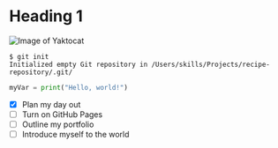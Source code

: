 # Heading 1

![Image of Yaktocat](https://octodex.github.com/images/yaktocat.png)

```
$ git init
Initialized empty Git repository in /Users/skills/Projects/recipe-repository/.git/
```

``` python
myVar = print("Hello, world!")
```

- [x] Plan my day out
- [ ] Turn on GitHub Pages
- [ ] Outline my portfolio
- [ ] Introduce myself to the world
